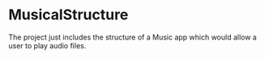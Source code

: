 # MusicalStructure

The project just includes the structure of a Music app which would allow a user to play audio files. 
